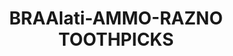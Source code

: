 ---
title: "BRAAlati-AMMO-RAZNO TOOTHPICKS"
price: 0 
desc: "Bez opisa"
img_path: "/assets/img/A.MIG-8026.jpg"
brand: AMMO
available: true
special_offer: false
new: false
soon: false
cat: "Alat-i-dodaci"
subcat: "AL-AMMO"
subsubcat: "Alati-AMMO-RAZNO"
---